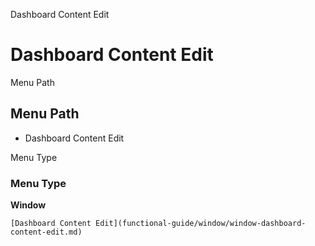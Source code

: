 
Dashboard Content Edit
# Dashboard Content Edit



Menu Path
## Menu Path



- Dashboard Content Edit

Menu Type
### Menu Type

**Window**


```
[Dashboard Content Edit](functional-guide/window/window-dashboard-content-edit.md)
```